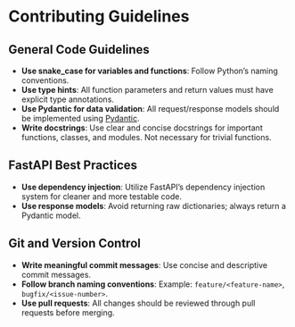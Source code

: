 ---
---
# Contributing Guidelines

## General Code Guidelines
- **Use snake_case for variables and functions**: Follow Python’s naming conventions.
- **Use type hints**: All function parameters and return values must have explicit type annotations.
- **Use Pydantic for data validation**: All request/response models should be implemented using [Pydantic](https://docs.pydantic.dev/latest/).
- **Write docstrings**: Use clear and concise docstrings for important functions, classes, and modules. Not necessary for trivial functions.

## FastAPI Best Practices
- **Use dependency injection**: Utilize FastAPI’s dependency injection system for cleaner and more testable code.
- **Use response models**: Avoid returning raw dictionaries; always return a Pydantic model.

## Git and Version Control
- **Write meaningful commit messages**: Use concise and descriptive commit messages.
- **Follow branch naming conventions**: Example: `feature/<feature-name>`, `bugfix/<issue-number>`.
- **Use pull requests**: All changes should be reviewed through pull requests before merging.
